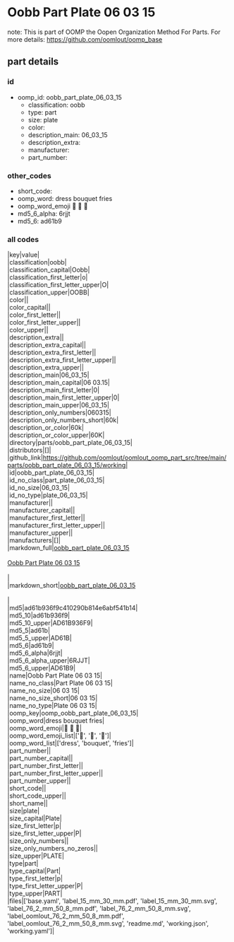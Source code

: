 # Oobb Part Plate 06 03 15  

note: This is part of OOMP the Oopen Organization Method For Parts. For more details: https://github.com/oomlout/oomp_base

##  part details





### id
* oomp_id: oobb_part_plate_06_03_15
  * classification: oobb
  * type: part
  * size: plate
  * color: 
  * description_main: 06_03_15
  * description_extra: 
  * manufacturer: 
  * part_number: 

### other_codes
* short_code: 
* oomp_word: dress bouquet fries
* oomp_word_emoji :dress: :bouquet: :fries:
* md5_6_alpha: 6rjjt
* md5_6: ad61b9

### all codes 
|key|value|  
|classification|oobb|  
|classification_capital|Oobb|  
|classification_first_letter|o|  
|classification_first_letter_upper|O|  
|classification_upper|OOBB|  
|color||  
|color_capital||  
|color_first_letter||  
|color_first_letter_upper||  
|color_upper||  
|description_extra||  
|description_extra_capital||  
|description_extra_first_letter||  
|description_extra_first_letter_upper||  
|description_extra_upper||  
|description_main|06_03_15|  
|description_main_capital|06 03.15|  
|description_main_first_letter|0|  
|description_main_first_letter_upper|0|  
|description_main_upper|06_03_15|  
|description_only_numbers|060315|  
|description_only_numbers_short|60k|  
|description_or_color|60k|  
|description_or_color_upper|60K|  
|directory|parts/oobb_part_plate_06_03_15|  
|distributors|[]|  
|github_link|https://github.com/oomlout/oomlout_oomp_part_src/tree/main/parts/oobb_part_plate_06_03_15/working|  
|id|oobb_part_plate_06_03_15|  
|id_no_class|part_plate_06_03_15|  
|id_no_size|06_03_15|  
|id_no_type|plate_06_03_15|  
|manufacturer||  
|manufacturer_capital||  
|manufacturer_first_letter||  
|manufacturer_first_letter_upper||  
|manufacturer_upper||  
|manufacturers|[]|  
|markdown_full|[oobb_part_plate_06_03_15](https://github.com/oomlout/oomlout_oomp_part_src/tree/main/parts/oobb_part_plate_06_03_15/working)<br>[](https://github.com/oomlout/oomlout_oomp_part_src/tree/main/parts/oobb_part_plate_06_03_15/working)<br>[Oobb Part Plate 06 03 15](https://github.com/oomlout/oomlout_oomp_part_src/tree/main/parts/oobb_part_plate_06_03_15/working)<br><br>|  
|markdown_short|[oobb_part_plate_06_03_15](https://github.com/oomlout/oomlout_oomp_part_src/tree/main/parts/oobb_part_plate_06_03_15/working)<br><br>|  
|md5|ad61b936f9c410290b814e6abf541b14|  
|md5_10|ad61b936f9|  
|md5_10_upper|AD61B936F9|  
|md5_5|ad61b|  
|md5_5_upper|AD61B|  
|md5_6|ad61b9|  
|md5_6_alpha|6rjjt|  
|md5_6_alpha_upper|6RJJT|  
|md5_6_upper|AD61B9|  
|name|Oobb Part Plate 06 03 15|  
|name_no_class|Part Plate 06 03 15|  
|name_no_size|06 03 15|  
|name_no_size_short|06 03 15|  
|name_no_type|Plate 06 03 15|  
|oomp_key|oomp_oobb_part_plate_06_03_15|  
|oomp_word|dress bouquet fries|  
|oomp_word_emoji|:dress: :bouquet: :fries:|  
|oomp_word_emoji_list|[':dress:', ':bouquet:', ':fries:']|  
|oomp_word_list|['dress', 'bouquet', 'fries']|  
|part_number||  
|part_number_capital||  
|part_number_first_letter||  
|part_number_first_letter_upper||  
|part_number_upper||  
|short_code||  
|short_code_upper||  
|short_name||  
|size|plate|  
|size_capital|Plate|  
|size_first_letter|p|  
|size_first_letter_upper|P|  
|size_only_numbers||  
|size_only_numbers_no_zeros||  
|size_upper|PLATE|  
|type|part|  
|type_capital|Part|  
|type_first_letter|p|  
|type_first_letter_upper|P|  
|type_upper|PART|  
|files|['base.yaml', 'label_15_mm_30_mm.pdf', 'label_15_mm_30_mm.svg', 'label_76_2_mm_50_8_mm.pdf', 'label_76_2_mm_50_8_mm.svg', 'label_oomlout_76_2_mm_50_8_mm.pdf', 'label_oomlout_76_2_mm_50_8_mm.svg', 'readme.md', 'working.json', 'working.yaml']|  
